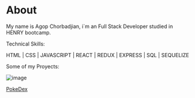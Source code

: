 

<!--
**PowChorba/PowChorba** is a ✨ _special_ ✨ repository because its `README.md` (this file) appears on your GitHub profile.

Here are some ideas to get you started:

- 🔭 I’m currently working on ...
- 🌱 I’m currently learning ...
- 👯 I’m looking to collaborate on ...
- 🤔 I’m looking for help with ...
- 💬 Ask me about ...
- 📫 How to reach me: ...
- 😄 Pronouns: ...
- ⚡ Fun fact: ...
-->
# About

My name is Agop Chorbadjian, i`m an Full Stack Developer studied in HENRY bootcamp.

Technical Skills:

HTML | CSS | JAVASCRIPT | REACT | REDUX | EXPRESS | SQL | SEQUELIZE

Some of my Proyects:

![image](https://user-images.githubusercontent.com/101152834/183227426-fe001470-2955-476a-a4ef-2627df0bc480.png)

<a href='https://pi-pokemons-chi.vercel.app/' target='onblanc_'>PokeDex</a>
